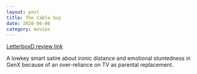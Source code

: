 ```yaml
---
layout: post
title: The Cable Guy
date: 2020-06-06
category: movies
---
```

 
[LetterboxD review link](https://letterboxd.com/samarthbhaskar/film/the-cable-guy/)

A lowkey smart satire about ironic distance and emotional stuntedness in GenX because of an over-reliance on TV as parental replacement. 